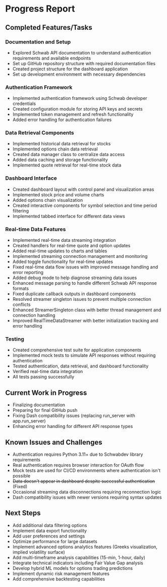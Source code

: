 # Progress Report

## Completed Features/Tasks

### Documentation and Setup
- Explored Schwab API documentation to understand authentication requirements and available endpoints
- Set up GitHub repository structure with required documentation files
- Created project structure for the dashboard application
- Set up development environment with necessary dependencies

### Authentication Framework
- Implemented authentication framework using Schwab developer credentials
- Created configuration module for storing API keys and secrets
- Implemented token management and refresh functionality
- Added error handling for authentication failures

### Data Retrieval Components
- Implemented historical data retrieval for stocks
- Implemented options chain data retrieval
- Created data manager class to centralize data access
- Added data caching and storage functionality
- Implemented quote retrieval for real-time stock data

### Dashboard Interface
- Created dashboard layout with control panel and visualization areas
- Implemented stock price and volume charts
- Added options chain visualization
- Created interactive components for symbol selection and time period filtering
- Implemented tabbed interface for different data views

### Real-time Data Features
- Implemented real-time data streaming integration
- Created handlers for real-time quote and option updates
- Added real-time updates to charts and tables
- Implemented streaming connection management and monitoring
- Added toggle functionality for real-time updates
- Fixed real-time data flow issues with improved message handling and error reporting
- Added debug mode to help diagnose streaming data issues
- Enhanced message parsing to handle different Schwab API response formats
- Fixed duplicate callback outputs in dashboard components
- Resolved streamer singleton issues to prevent multiple connection conflicts
- Enhanced StreamerSingleton class with better thread management and connection handling
- Improved RealTimeDataStreamer with better initialization tracking and error handling

### Testing
- Created comprehensive test suite for application components
- Implemented mock tests to simulate API responses without requiring authentication
- Tested authentication, data retrieval, and dashboard functionality
- Verified real-time data integration
- All tests passing successfully

## Current Work in Progress
- Finalizing documentation
- Preparing for final GitHub push
- Fixing Dash compatibility issues (replacing run_server with app.run_server)
- Enhancing error handling for different API response types

## Known Issues and Challenges
- Authentication requires Python 3.11+ due to Schwabdev library requirements
- Real authentication requires browser interaction for OAuth flow
- Mock tests are used for CI/CD environments where authentication isn't possible
- ~~Data doesn't appear in dashboard despite successful authentication~~ (Fixed)
- Occasional streaming data disconnections requiring reconnection logic
- Dash compatibility issues with newer versions requiring syntax updates

## Next Steps
- Add additional data filtering options
- Implement data export functionality
- Add user preferences and settings
- Optimize performance for large datasets
- Implement advanced options analytics features (Greeks visualization, implied volatility surface)
- Add multi-timeframe analysis capabilities (15-min, 1-hour, daily)
- Integrate technical indicators including Fair Value Gap analysis
- Develop hybrid ML models for options trading predictions
- Implement dynamic risk management features
- Add comprehensive backtesting capabilities

